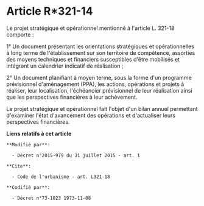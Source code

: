 # Article R*321-14

Le projet stratégique et opérationnel mentionné à l'article L. 321-18 comporte : 

1° Un document présentant les orientations stratégiques et opérationnelles à long terme de l'établissement sur son territoire
de compétence, assorties des moyens techniques et financiers susceptibles d'être mobilisés et intégrant un calendrier
indicatif de réalisation ;

2° Un document planifiant à moyen terme, sous la forme d'un programme prévisionnel d'aménagement (PPA), les actions,
opérations et projets à réaliser, leur localisation, l'échéancier prévisionnel de leur réalisation ainsi que les perspectives
financières à leur achèvement. 

Le projet stratégique et opérationnel fait l'objet d'un bilan annuel permettant d'examiner l'état d'avancement des opérations
et d'actualiser leurs perspectives financières.

**Liens relatifs à cet article**

	**Modifié par**:

	  - Décret n°2015-979 du 31 juillet 2015 - art. 1

	**Cite**:

	  - Code de l'urbanisme - art. L321-18

	**Codifié par**:

	  - Décret n°73-1023 1973-11-08
